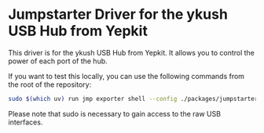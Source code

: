 # Jumpstarter Driver for the ykush USB Hub from Yepkit

This driver is for the ykush USB Hub from Yepkit. It allows you to control the power of each port of the hub.

If you want to test this locally, you can use the following commands from the root of the repository:

```bash
sudo $(which uv) run jmp exporter shell --config ./packages/jumpstarter-driver-yepkit/examples/exporter.yaml
```

Please note that sudo is necessary to gain access to the raw USB interfaces.
